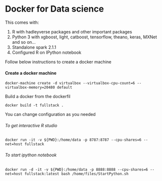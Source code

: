 

# Docker for Data science

This comes with:

1. R with hadleyverse packages and other important packages 
2. Python 3 with xgboost, light, catboost, tensorflow, theano, keras, MXNet and so on...
3. Standalone spark 2.1.1
4. Configured R on IPython notebook

Follow below instructions to create a docker machine

#### Create a docker machine #
``` docker-machine create -d virtualbox --virtualbox-cpu-count=6 --virtualbox-memory=20480 default ```

Build a docker from the dockerfil

``` docker build -t fullstack . ```

You can change configuration as you needed

###### To get interactive R studio
``` docker run -it -v ${PWD}:/home/data -p 8787:8787 --cpu-shares=6 --net=host fullstack ```

###### To start ipython notebook
``` docker run -d -it -v ${PWD}:/home/data -p 8888:8888 --cpu-shares=6 --net=host fullstack:latest bash /home/files/StartPython.sh ```

